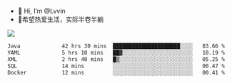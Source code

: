 - 👋 Hi, I’m @Lvvin
- 🍎希望热爱生活，实际半卷半躺
<!--
👀 I’m interested in ...
- 🌱 I’m currently learning ...
- 💞️ I’m looking to collaborate on ...
- 📫 How to reach me ...
->

<!---
Lvvin/Lvvin is a ✨ special ✨ repository because its `README.md` (this file) appears on your GitHub profile.
You can click the Preview link to take a look at your changes.

![Lvvin's GitHub stats](https://github-readme-stats.vercel.app/api?username=Lvvin&theme=default&show_icons=true&count_private=true)
--->

<a href="https://github.com/anuraghazra/github-readme-stats">
  <img align="center" src="https://github-readme-stats-lvvins-projects.vercel.app/api?username=Lvvin&theme=default&show_icons=true&count_private=true" />
</a>

<!--START_SECTION:waka-->

```txt
Java             42 hrs 30 mins  █████████████████████░░░░   83.66 %
YAML             5 hrs 10 mins   ██▓░░░░░░░░░░░░░░░░░░░░░░   10.19 %
XML              2 hrs 40 mins   █▒░░░░░░░░░░░░░░░░░░░░░░░   05.25 %
SQL              14 mins         ░░░░░░░░░░░░░░░░░░░░░░░░░   00.47 %
Docker           12 mins         ░░░░░░░░░░░░░░░░░░░░░░░░░   00.41 %
```

<!--END_SECTION:waka-->


